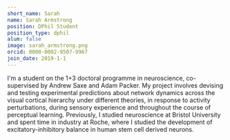 ```yaml
---
short_name: Sarah
name: Sarah Armstrong
position: DPhil Student
position_type: dphil
alum: false
image: sarah_armstrong.png
orcid: 0000-0002-9507-9967
join_date: 2019-1-1
---
```


I'm a student on the 1+3 doctoral programme in neuroscience, co-supervised by Andrew Saxe and Adam Packer. My  project involves devising and testing experimental predictions about network dynamics across the visual cortical hierarchy under different theories, in response to activity perturbations, during sensory experience and throughout the course of perceptual learning. Previously, I studied neuroscience at Bristol University and spent time in industry at Roche, where I studied the development of excitatory-inhibitory balance in human stem cell derived neurons. 
